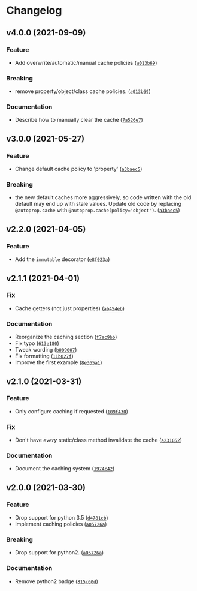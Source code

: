 # Changelog

<!--next-version-placeholder-->

## v4.0.0 (2021-09-09)
### Feature
* Add overwrite/automatic/manual cache policies ([`a013b69`](https://github.com/kalekundert/autoprop/commit/a013b69e1222918e776899d81eab29417eab0af0))

### Breaking
* remove property/object/class cache policies.  ([`a013b69`](https://github.com/kalekundert/autoprop/commit/a013b69e1222918e776899d81eab29417eab0af0))

### Documentation
* Describe how to manually clear the cache ([`7a526e7`](https://github.com/kalekundert/autoprop/commit/7a526e73b9c9ca39d9813cdeb10abba8d1f73059))

## v3.0.0 (2021-05-27)
### Feature
* Change default cache policy to 'property' ([`a3baec5`](https://github.com/kalekundert/autoprop/commit/a3baec55ceee721c9090dc2a5639ac686eb6170e))

### Breaking
* the new default caches more aggressively, so code written with the old default may end up with stale values.  Update old code by replacing `@autoprop.cache` with `@autoprop.cache(policy='object')`.  ([`a3baec5`](https://github.com/kalekundert/autoprop/commit/a3baec55ceee721c9090dc2a5639ac686eb6170e))

## v2.2.0 (2021-04-05)
### Feature
* Add the `immutable` decorator ([`e8f023a`](https://github.com/kalekundert/autoprop/commit/e8f023ab099b3d1477bb285267e11528c43c4f5c))

## v2.1.1 (2021-04-01)
### Fix
* Cache getters (not just properties) ([`ab454eb`](https://github.com/kalekundert/autoprop/commit/ab454eb1d247b147675fc6c377747892588762c1))

### Documentation
* Reorganize the caching section ([`f7ac9bb`](https://github.com/kalekundert/autoprop/commit/f7ac9bb79ac7764f9227601dd6108c756e934704))
* Fix typo ([`613e180`](https://github.com/kalekundert/autoprop/commit/613e180067aa646e9696e70b88435f3962b37c5c))
* Tweak wording ([`b009007`](https://github.com/kalekundert/autoprop/commit/b009007a819d5bdb71c82dae7d539dca2804edf9))
* Fix formatting ([`11b027f`](https://github.com/kalekundert/autoprop/commit/11b027f36a71f0d94352d3f6911844d0308f222b))
* Improve the first example ([`8e365a1`](https://github.com/kalekundert/autoprop/commit/8e365a1b19f1ab3553ec9346e6e2ed59f132b029))

## v2.1.0 (2021-03-31)
### Feature
* Only configure caching if requested ([`109f430`](https://github.com/kalekundert/autoprop/commit/109f430fd286e139ed2fef02777d106be2334df2))

### Fix
* Don't have *every* static/class method invalidate the cache ([`a231052`](https://github.com/kalekundert/autoprop/commit/a231052fb038260055ad5bdaa860e2e25eb4f5a3))

### Documentation
* Document the caching system ([`1974c42`](https://github.com/kalekundert/autoprop/commit/1974c42e0f33859c6c282869cbb861b2c9a8a3de))

## v2.0.0 (2021-03-30)
### Feature
* Drop support for python 3.5 ([`d4781cb`](https://github.com/kalekundert/autoprop/commit/d4781cb489a0a74987ca96eb390d4e1dd507ff47))
* Implement caching policies ([`a05726a`](https://github.com/kalekundert/autoprop/commit/a05726aa96ccce670274430180272dd2c72c3df5))

### Breaking
* Drop support for python2.  ([`a05726a`](https://github.com/kalekundert/autoprop/commit/a05726aa96ccce670274430180272dd2c72c3df5))

### Documentation
* Remove python2 badge ([`815c60d`](https://github.com/kalekundert/autoprop/commit/815c60d5d81d82f567baba2df4b927bc4cbbc224))
